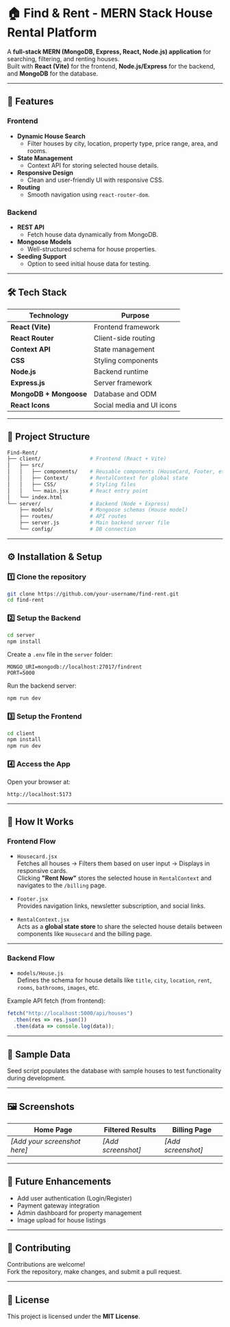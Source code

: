 # 🏠 Find & Rent - MERN Stack House Rental Platform

A **full-stack MERN (MongoDB, Express, React, Node.js) application** for searching, filtering, and renting houses.  
Built with **React (Vite)** for the frontend, **Node.js/Express** for the backend, and **MongoDB** for the database.

---

## 🚀 Features

### **Frontend**
- **Dynamic House Search**
  - Filter houses by city, location, property type, price range, area, and rooms.
- **State Management**
  - Context API for storing selected house details.
- **Responsive Design**
  - Clean and user-friendly UI with responsive CSS.
- **Routing**
  - Smooth navigation using `react-router-dom`.

### **Backend**
- **REST API**
  - Fetch house data dynamically from MongoDB.
- **Mongoose Models**
  - Well-structured schema for house properties.
- **Seeding Support**
  - Option to seed initial house data for testing.

---

## 🛠️ Tech Stack

| **Technology** | **Purpose** |
|----------------|-------------|
| **React (Vite)** | Frontend framework |
| **React Router** | Client-side routing |
| **Context API** | State management |
| **CSS** | Styling components |
| **Node.js** | Backend runtime |
| **Express.js** | Server framework |
| **MongoDB + Mongoose** | Database and ODM |
| **React Icons** | Social media and UI icons |

---

## 📂 Project Structure

```bash
Find-Rent/
├── client/                # Frontend (React + Vite)
│   ├── src/
│   │   ├── components/    # Reusable components (HouseCard, Footer, etc.)
│   │   ├── Context/       # RentalContext for global state
│   │   ├── CSS/           # Styling files
│   │   └── main.jsx       # React entry point
│   └── index.html
└── server/                # Backend (Node + Express)
    ├── models/            # Mongoose schemas (House model)
    ├── routes/            # API routes
    ├── server.js          # Main backend server file
    └── config/            # DB connection
```

---

## ⚙️ Installation & Setup

### **1️⃣ Clone the repository**
```bash
git clone https://github.com/your-username/find-rent.git
cd find-rent
```

### **2️⃣ Setup the Backend**
```bash
cd server
npm install
```
Create a `.env` file in the `server` folder:
```env
MONGO_URI=mongodb://localhost:27017/findrent
PORT=5000
```
Run the backend server:
```bash
npm run dev
```

### **3️⃣ Setup the Frontend**
```bash
cd client
npm install
npm run dev
```

### **4️⃣ Access the App**
Open your browser at:
```
http://localhost:5173
```

---

## 🧩 How It Works

### **Frontend Flow**
- `Housecard.jsx`  
  Fetches all houses → Filters them based on user input → Displays in responsive cards.  
  Clicking **"Rent Now"** stores the selected house in `RentalContext` and navigates to the `/billing` page.

- `Footer.jsx`  
  Provides navigation links, newsletter subscription, and social links.

- `RentalContext.jsx`  
  Acts as a **global state store** to share the selected house details between components like `Housecard` and the billing page.

---

### **Backend Flow**
- `models/House.js`  
  Defines the schema for house details like `title`, `city`, `location`, `rent`, `rooms`, `bathrooms`, `images`, etc.

Example API fetch (from frontend):
```javascript
fetch("http://localhost:5000/api/houses")
  .then(res => res.json())
  .then(data => console.log(data));
```

---

## 🧪 Sample Data
Seed script populates the database with sample houses to test functionality during development.

---

## 🖼️ Screenshots

| Home Page | Filtered Results | Billing Page |
|------------|----------------|--------------|
| *[Add your screenshot here]* | *[Add screenshot]* | *[Add screenshot]* |

---

## 📌 Future Enhancements
- Add user authentication (Login/Register)
- Payment gateway integration
- Admin dashboard for property management
- Image upload for house listings

---

## 🤝 Contributing
Contributions are welcome!  
Fork the repository, make changes, and submit a pull request.

---

## 📜 License
This project is licensed under the **MIT License**.

